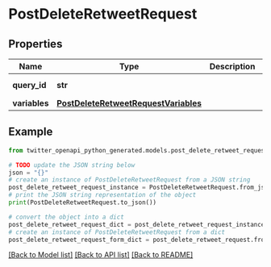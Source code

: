 # PostDeleteRetweetRequest


## Properties

Name | Type | Description | Notes
------------ | ------------- | ------------- | -------------
**query_id** | **str** |  | [default to 'iQtK4dl5hBmXewYZuEOKVw']
**variables** | [**PostDeleteRetweetRequestVariables**](PostDeleteRetweetRequestVariables.md) |  | 

## Example

```python
from twitter_openapi_python_generated.models.post_delete_retweet_request import PostDeleteRetweetRequest

# TODO update the JSON string below
json = "{}"
# create an instance of PostDeleteRetweetRequest from a JSON string
post_delete_retweet_request_instance = PostDeleteRetweetRequest.from_json(json)
# print the JSON string representation of the object
print(PostDeleteRetweetRequest.to_json())

# convert the object into a dict
post_delete_retweet_request_dict = post_delete_retweet_request_instance.to_dict()
# create an instance of PostDeleteRetweetRequest from a dict
post_delete_retweet_request_form_dict = post_delete_retweet_request.from_dict(post_delete_retweet_request_dict)
```
[[Back to Model list]](../README.md#documentation-for-models) [[Back to API list]](../README.md#documentation-for-api-endpoints) [[Back to README]](../README.md)


